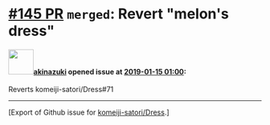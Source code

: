 # [\#145 PR](https://github.com/komeiji-satori/Dress/pull/145) `merged`: Revert "melon's dress"

#### <img src="https://avatars.githubusercontent.com/u/43605695?u=28744b8d5b4760b4dd456ee25b64ba798d97eef2&v=4" width="50">[akinazuki](https://github.com/akinazuki) opened issue at [2019-01-15 01:00](https://github.com/komeiji-satori/Dress/pull/145):

Reverts komeiji-satori/Dress#71




-------------------------------------------------------------------------------



[Export of Github issue for [komeiji-satori/Dress](https://github.com/komeiji-satori/Dress).]
